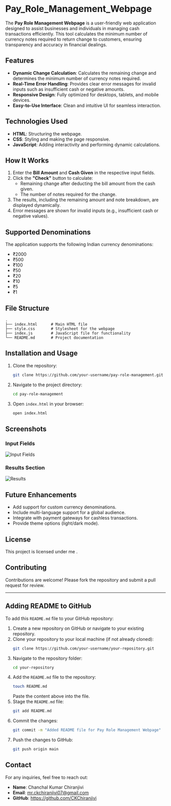 # Pay_Role_Management_Webpage
 The **Pay Role Management Webpage**  is a user-friendly web application designed to assist businesses and individuals in managing cash transactions efficiently. This tool calculates the minimum number of currency notes required to return change to customers, ensuring transparency and accuracy in financial dealings.

## Features

- **Dynamic Change Calculation**: Calculates the remaining change and determines the minimum number of currency notes required.
- **Real-Time Error Handling**: Provides clear error messages for invalid inputs such as insufficient cash or negative amounts.
- **Responsive Design**: Fully optimized for desktops, tablets, and mobile devices.
- **Easy-to-Use Interface**: Clean and intuitive UI for seamless interaction.

## Technologies Used

- **HTML**: Structuring the webpage.
- **CSS**: Styling and making the page responsive.
- **JavaScript**: Adding interactivity and performing dynamic calculations.

## How It Works

1. Enter the **Bill Amount** and **Cash Given** in the respective input fields.
2. Click the **"Check"** button to calculate:
   - Remaining change after deducting the bill amount from the cash given.
   - The number of notes required for the change.
3. The results, including the remaining amount and note breakdown, are displayed dynamically.
4. Error messages are shown for invalid inputs (e.g., insufficient cash or negative values).

## Supported Denominations

The application supports the following Indian currency denominations:
- ₹2000
- ₹500
- ₹100
- ₹50
- ₹20
- ₹10
- ₹5
- ₹1

## File Structure

```
.
├── index.html      # Main HTML file
├── style.css       # Stylesheet for the webpage
├── index.js        # JavaScript file for functionality
└── README.md       # Project documentation
```

## Installation and Usage

1. Clone the repository:
   ```bash
   git clone https://github.com/your-username/pay-role-management.git
   ```
2. Navigate to the project directory:
   ```bash
   cd pay-role-management
   ```
3. Open `index.html` in your browser:
   ```bash
   open index.html
   ```

## Screenshots

### Input Fields
![Input Fields](https://via.placeholder.com/800x400?text=Screenshot+of+Input+Fields)

### Results Section
![Results](https://via.placeholder.com/800x400?text=Screenshot+of+Results)

## Future Enhancements

- Add support for custom currency denominations.
- Include multi-language support for a global audience.
- Integrate with payment gateways for cashless transactions.
- Provide theme options (light/dark mode).

## License

This project is licensed under me . 

## Contributing

Contributions are welcome! Please fork the repository and submit a pull request for review.

---

## Adding README to GitHub

To add this `README.md` file to your GitHub repository:

1. Create a new repository on GitHub or navigate to your existing repository.
2. Clone your repository to your local machine (if not already cloned):
   ```bash
   git clone https://github.com/your-username/your-repository.git
   ```
3. Navigate to the repository folder:
   ```bash
   cd your-repository
   ```
4. Add the `README.md` file to the repository:
   ```bash
   touch README.md
   ```
   Paste the content above into the file.
5. Stage the `README.md` file:
   ```bash
   git add README.md
   ```
6. Commit the changes:
   ```bash
   git commit -m "Added README file for Pay Role Management Webpage"
   ```
7. Push the changes to GitHub:
   ```bash
   git push origin main
   ```

## Contact

For any inquiries, feel free to reach out:

- **Name**: Chanchal Kumar Chiranjivi
- **Email**: mr.ckchiranjivi07@gmail.com
- **GitHub**: https://github.com/CKChiranjivi

